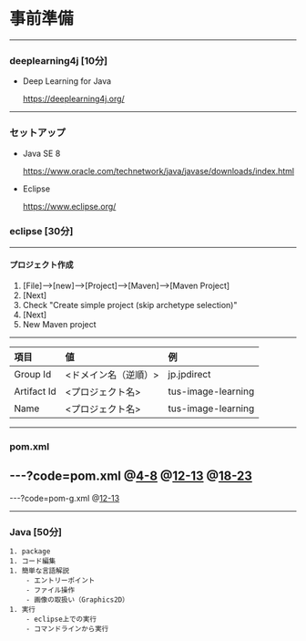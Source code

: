 # 事前準備
---
### deeplearning4j [10分]
- Deep Learning for Java

  https://deeplearning4j.org/
---
### セットアップ
- Java SE 8

  https://www.oracle.com/technetwork/java/javase/downloads/index.html

- Eclipse

  https://www.eclipse.org/

### eclipse [30分]
---
#### プロジェクト作成
1. [File]-->[new]-->[Project]-->[Maven]-->[Maven Project]
1. [Next]
1. Check "Create simple project (skip archetype selection)"
1. [Next]
1. New Maven project
---
|項目|値|例|
|:--|:--|:--|
|Group Id|<ドメイン名（逆順）>|jp.jpdirect|
|Artifact Id|<プロジェクト名>|tus-image-learning|
|Name|<プロジェクト名>|tus-image-learning|

---
### pom.xml

---?code=pom.xml
@[4-8](プロジェクト作成時に入力した値)
@[12-13](GPU非搭載)
@[18-23](バージョン指定)
---
---?code=pom-g.xml
@[12-13](GPU搭載)

---
### Java [50分]
    1. package
    1. コード編集
    1. 簡単な言語解説
        - エントリーポイント
        - ファイル操作
        - 画像の取扱い（Graphics2D）
    1. 実行
        - eclipse上での実行
        - コマンドラインから実行
